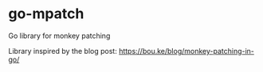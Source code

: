 # go-mpatch
Go library for monkey patching

Library inspired by the blog post: https://bou.ke/blog/monkey-patching-in-go/
